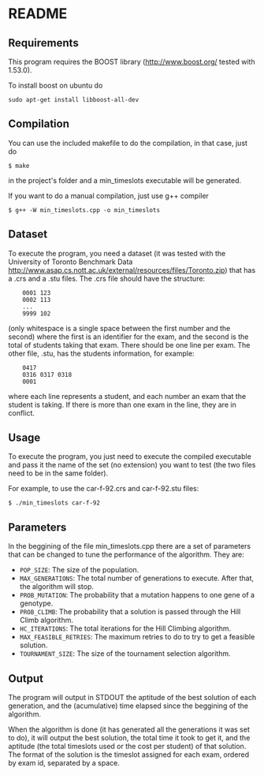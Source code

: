 # README #

## Requirements ##
This program requires the BOOST library (http://www.boost.org/ tested with 1.53.0).

To install boost on ubuntu do

  `sudo apt-get install libboost-all-dev`

## Compilation ##
You can use the included makefile to do the compilation, in that case, just do

  `$ make`

in the project's folder and a min_timeslots executable will be generated.

If you want to do a manual compilation, just use g++ compiler

  `$ g++ -W min_timeslots.cpp -o min_timeslots`

## Dataset ##
To execute the program, you need a dataset (it was tested with the University of Toronto Benchmark
Data http://www.asap.cs.nott.ac.uk/external/resources/files/Toronto.zip) that has a .crs and a .stu
files. The .crs file should have the structure:

```
    0001 123
    0002 113
    ...
    9999 102
```

(only whitespace is a single space between the first number and the second)
where the first is an identifier for the exam, and the second is the total of students taking that exam.
There should be one line per exam.
The other file, .stu, has the students information, for example:

```
    0417
    0316 0317 0318
    0001
```

where each line represents a student, and each number an exam that the student is taking. If there is
more than one exam in the line, they are in conflict.

## Usage ##
To execute the program, you just need to execute the compiled executable and pass it the name
of the set (no extension) you want to test (the two files need to be in the same folder).

For example, to use the car-f-92.crs and car-f-92.stu files:

  `$ ./min_timeslots car-f-92`

## Parameters ##
In the beggining of the file min_timeslots.cpp there are a set of parameters that can be changed
to tune the performance of the algorithm. They are:

* `POP_SIZE`: The size of the population.
* `MAX_GENERATIONS`: The total number of generations to execute. After that, the algorithm will stop.
* `PROB_MUTATION`: The probability that a mutation happens to one gene of a genotype.
* `PROB_CLIMB`: The probability that a solution is passed through the Hill Climb algorithm.
* `HC_ITERATIONS`: The total iterations for the Hill Climbing algorithm.
* `MAX_FEASIBLE_RETRIES`: The maximum retries to do to try to get a feasible solution.
* `TOURNAMENT_SIZE`: The size of the tournament selection algorithm.

## Output ##
The program will output in STDOUT the aptitude of the best solution of each generation, and the (acumulative)
time elapsed since the beggining of the algorithm.

When the algorithm is done (it has generated all the generations it was set to do), it will output the
best solution, the total time it took to get it, and the aptitude (the total timeslots used or the cost
per student) of that solution.
The format of the solution is the timeslot assigned for each exam, ordered by exam id, separated by a space.